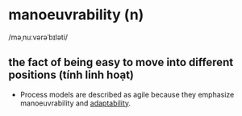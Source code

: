 # manoeuvrability (n)

/məˌnuːvərəˈbɪləti/

## the fact of being easy to move into different positions (tính linh hoạt)

- Process models are described as agile because they emphasize manoeuvrability and [adaptability](../a/adaptability-n.md#the-quality-of-being-able-to-change-or-be-changed-in-order-to-deal-successfully-with-new-situations-tính-thích-ứng).